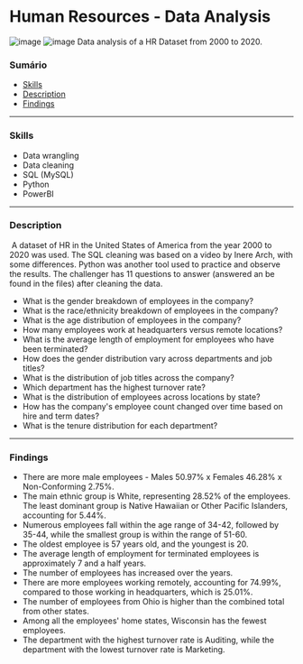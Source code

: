 # Human Resources - Data Analysis

![image](https://github.com/rodrigoaqueiroz/Human-Resources-Data-Analysis/assets/60048036/cc8f6028-cf89-4c6d-a428-8a11fc099244)
![image](https://github.com/rodrigoaqueiroz/Human-Resources-Data-Analysis/assets/60048036/0b1afd3f-c32e-4f2b-a7e6-9f5844a8cfe7)
Data analysis of a HR Dataset from 2000 to 2020.

### Sumário

- [Skills](#skills)
- [Description](#description)
- [Findings](#findings)

---

### Skills

- Data wrangling
- Data cleaning
- SQL (MySQL)
- Python
- PowerBI

---

### Description

&nbsp;A dataset of HR in the United States of America from the year 2000 to 2020 was used. The SQL cleaning was based on a video by Inere Arch, with some differences. Python was another tool used to practice and observe the results.
The challenger has 11 questions to answer (answered an be found in the files) after cleaning the data.
- What is the gender breakdown of employees in the company?
- What is the race/ethnicity breakdown of employees in the company?
- What is the age distribution of employees in the company?
- How many employees work at headquarters versus remote locations?
- What is the average length of employment for employees who have been terminated?
- How does the gender distribution vary across departments and job titles?
- What is the distribution of job titles across the company?
- Which department has the highest turnover rate?
- What is the distribution of employees across locations by state?
- How has the company's employee count changed over time based on hire and term dates?
- What is the tenure distribution for each department?

---

### Findings
- There are more male employees - Males 50.97% x Females 46.28% x Non-Conforming 2.75%.
- The main ethnic group is White, representing 28.52% of the employees. The least dominant group is Native Hawaiian or Other Pacific Islanders, accounting for 5.44%.
- Numerous employees fall within the age range of 34-42, followed by 35-44, while the smallest group is within the range of 51-60.
- The oldest employee is 57 years old, and the youngest is 20.
- The average length of employment for terminated employees is approximately 7 and a half years.
- The number of employees has increased over the years.
- There are more employees working remotely, accounting for 74.99%, compared to those working in headquarters, which is 25.01%.
- The number of employees from Ohio is higher than the combined total from other states.
- Among all the employees' home states, Wisconsin has the fewest employees.
- The department with the highest turnover rate is Auditing, while the department with the lowest turnover rate is Marketing.
